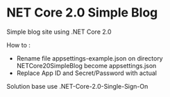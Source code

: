 #  NET Core 2.0 Simple Blog
Simple blog site using .NET Core 2.0

How to :
- Rename file appsettings-example.json on directory NETCore20SimpleBlog become appsettings.json
- Replace App ID and Secret/Password with actual

Solution base use .NET-Core-2.0-Single-Sign-On

